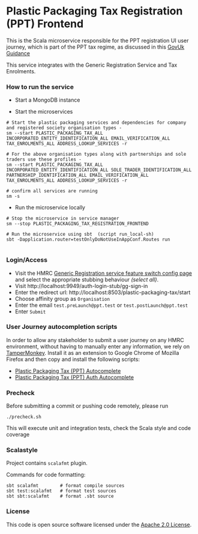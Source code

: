 
# Plastic Packaging Tax Registration (PPT) Frontend

This is the Scala microservice responsible for the PPT registration UI user journey, which is part of the PPT tax regime, as discussed in this [GovUk Guidance](https://www.gov.uk/government/publications/introduction-of-plastic-packaging-tax/plastic-packaging-tax)
 
This service integrates with the Generic Registration Service and Tax Enrolments.

### How to run the service

* Start a MongoDB instance

* Start the microservices
 
```
# Start the plastic packaging services and dependencies for company and registered society organisation types - 
sm --start PLASTIC_PACKAGING_TAX_ALL INCORPORATED_ENTITY_IDENTIFICATION_ALL EMAIL_VERIFICATION_ALL TAX_ENROLMENTS_ALL ADDRESS_LOOKUP_SERVICES -r

# For the above organisation types along with partnerships and sole traders use these profiles -
sm --start PLASTIC_PACKAGING_TAX_ALL INCORPORATED_ENTITY_IDENTIFICATION_ALL SOLE_TRADER_IDENTIFICATION_ALL PARTNERSHIP_IDENTIFICATION_ALL EMAIL_VERIFICATION_ALL TAX_ENROLMENTS_ALL ADDRESS_LOOKUP_SERVICES -r

# confirm all services are running
sm -s 
```

* Run the microservice locally

```
# Stop the microservice in service manager 
sm --stop PLASTIC_PACKAGING_TAX_REGISTRATION_FRONTEND

# Run the microservice using sbt  (script run_local-sh)
sbt -Dapplication.router=testOnlyDoNotUseInAppConf.Routes run


```

### Login/Access

* Visit the HMRC [Generic Registration service feature switch config page](http://localhost:9718/identify-your-incorporated-business/test-only/feature-switches) and
select the appropriate stubbing behaviour _(select all)_. 
* Visit http://localhost:9949/auth-login-stub/gg-sign-in
* Enter the redirect url: http://localhost:8503/plastic-packaging-tax/start
* Choose affinity group as `Organisation`
* Enter the email `test.preLaunch@ppt.test` or `test.postLaunch@ppt.test`
* Enter `Submit`

### User Journey autocompletion scripts

In order to allow any stakeholder to submit a user journey on any HMRC environment, without having to manually enter any information, we rely on [TamperMonkey](https://www.tampermonkey.net/).
Install it as an extension to Google Chrome of Mozilla Firefox and then copy and install the following scripts:
 * [Plastic Packaging Tax (PPT) Autocomplete](https://raw.githubusercontent.com/hmrc/plastic-packaging-tax-registration-frontend/master/tampermonkey/PPT_AutoComplete.js) 
 * [Plastic Packaging Tax (PPT) Auth Autocomplete](https://raw.githubusercontent.com/hmrc/plastic-packaging-tax-registration-frontend/master/tampermonkey/PPT_Auth_AutoComplete.js) 


### Precheck

Before submitting a commit or pushing code remotely, please run  
```
./precheck.sh
```
This will execute unit and integration tests, check the Scala style and code coverage

### Scalastyle

Project contains `scalafmt` plugin.

Commands for code formatting:

```
sbt scalafmt        # format compile sources
sbt test:scalafmt   # format test sources
sbt sbt:scalafmt    # format .sbt source
```

### License

This code is open source software licensed under the [Apache 2.0 License]("http://www.apache.org/licenses/LICENSE-2.0.html").

